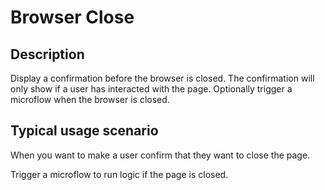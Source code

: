 # Browser Close

 
## Description

Display a confirmation before the browser is closed. The confirmation will only show if a user has interacted with the page. 
Optionally trigger a microflow when the browser is closed.

## Typical usage scenario

When you want to make a user confirm that they want to close the page.

Trigger a microflow to run logic if the page is closed. 




